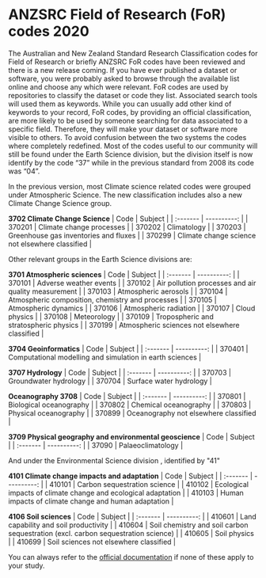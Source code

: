 # ANZSRC Field of Research (FoR) codes 2020

The Australian and New Zealand Standard Research Classification codes for Field of Research or briefly ANZSRC FoR codes have been reviewed and there is a new release coming.
If you have ever published a dataset or software, you were probably asked to browse through the available list online and choose any which were relevant.
FoR codes are used by repositories to classify the dataset or code they list. Associated search tools will used them as keywords. While you can usually add other kind of keywords to your record, FoR codes, by providing an official classification, are more likely to be used by someone searching for data associated to a specific field. Therefore, they will make your dataset or software more visible to others.
To avoid confusion between the two systems the codes where completely redefined. Most of the codes useful to our community will still be found under the Earth Science division, but the division itself is now identify by the code “37” while in the previous standard from 2008 its code was “04”.

In the previous version, most Climate science related codes were grouped under Atmospheric Science. The new classification includes also a new Climate Change Science group.

**3702   Climate Change Science**
| Code	| Subject |
| :------- | ----------: |
| 370201	| Climate change processes |
| 370202	| Climatology |
| 370203	| Greenhouse gas inventories and fluxes |
| 370299	| Climate change science not elsewhere classified |

Other relevant groups in the Earth Science divisions are:

**3701   Atmospheric sciences**
| Code | Subject |
| :------- | ----------: |
| 370101	| Adverse weather events |
| 370102	| Air pollution processes and air quality measurement |
| 370103	| Atmospheric aerosols |
| 370104	| Atmospheric composition, chemistry and processes |
| 370105	| Atmospheric dynamics |
| 370106	| Atmospheric radiation |
| 370107	| Cloud physics |
| 370108	| Meteorology |
| 370109	| Tropospheric and stratospheric physics |
| 370199	| Atmospheric sciences not elsewhere classified |

 **3704   Geoinformatics**
| Code |	Subject |
| :------- | ----------: |
| 370401 | Computational modelling and simulation in earth sciences |

**3707   Hydrology**
| Code | Subject |
| :------- | ----------: |
| 370703 | Groundwater hydrology |
| 370704 | Surface water hydrology |

**Oceanography  3708**
| Code | Subject |
| :------- | ----------: |
| 370801 | Biological oceanography |
| 370802 | Chemical oceanography |
| 370803 | Physical oceanography |
| 370899 | Oceanography not elsewhere classified |

**3709   Physical geography and environmental geoscience**
| Code | Subject |
| :------- | ----------: |
| 37090 | Palaeoclimatology |

And under the Environmental Science division , identified by "41"

**4101   Climate change impacts and adaptation**
| Code | Subject |
| :------- | ----------: |
| 410101 | Carbon sequestration science |
| 410102 | Ecological impacts of climate change and ecological adaptation |
| 410103 | Human impacts of climate change and human adaptation |

**4106   Soil sciences**
| Code | Subject |
| :------- | ----------: |
| 410601 | Land capability and soil productivity |
| 410604 | Soil chemistry and soil carbon sequestration (excl. carbon sequestration science) |
| 410605 | Soil physics |
| 410699 | Soil sciences not elsewhere classified |
 
You can always refer to the [official documentation](https://www.abs.gov.au/AUSSTATS/abs@.nsf/DetailsPage/1297.02020?OpenDocument) if none of these apply to your study.
